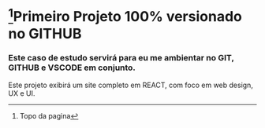 # [^1]Primeiro Projeto 100% versionado no GITHUB
 
### Este caso de estudo servirá para eu me ambientar no GIT, GITHUB e VSCODE em conjunto.

Este projeto exibirá um site completo em REACT, com foco em web design, UX e UI.


[^1]: Topo da pagina